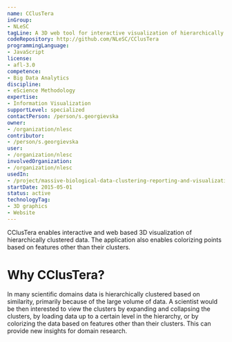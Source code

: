 ```yaml
---
name: CClusTera
inGroup:
- NLeSC
tagLine: A 3D web tool for interactive visualization of hierarchically clustered big data
codeRepository: http://github.com/NLeSC/CClusTera
programmingLanguage:
- JavaScript
license:
- afl-3.0
competence:
- Big Data Analytics
discipline:
- eScience Methodology
expertise:
- Information Visualization
supportLevel: specialized
contactPerson: /person/s.georgievska
owner: 
- /organization/nlesc
contributor:
- /person/s.georgievska
user:
- /organization/nlesc
involvedOrganization:
- /organization/nlesc
usedIn:
- /project/massive-biological-data-clustering-reporting-and-visualization-tools
startDate: 2015-05-01
status: active
technologyTag:
- 3D graphics
- Website
---
```

CClusTera enables interactive and web based 3D visualization of hierarchically clustered data. The application also enables colorizing points based on features other than their clusters. 


# Why CClusTera?

In many scientific domains data is hierarchically clustered based on similarity, primarily because of the large volume of data. A scientist would be then interested to view the clusters by expanding and collapsing the clusters, by loading data  up to a certain level in the hierarchy, or by colorizing the data based on features other than their clusters. This can provide new insights for domain research.        
 


